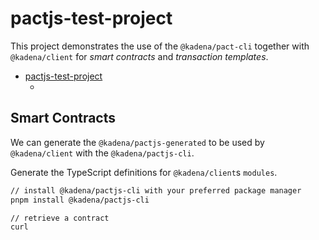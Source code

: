 # pactjs-test-project

This project demonstrates the use of the `@kadena/pact-cli` together with
`@kadena/client` for _smart contracts_ and _transaction templates_.

- [pactjs-test-project](#pactjs-test-project)
  - [](#)

## Smart Contracts

We can generate the `@kadena/pactjs-generated` to be used by `@kadena/client`
with the `@kadena/pactjs-cli`. 

Generate the TypeScript definitions for `@kadena/client`s `modules`.

```sh
// install @kadena/pactjs-cli with your preferred package manager
pnpm install @kadena/pactjs-cli

// retrieve a contract
curl 
```
